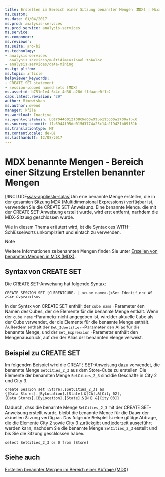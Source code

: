 ```yaml
---
title: Erstellen im Bereich einer Sitzung benannter Mengen (MDX) | Microsoft Docs
ms.custom: 
ms.date: 03/04/2017
ms.prod: analysis-services
ms.prod_service: analysis-services
ms.service: 
ms.component: 
ms.reviewer: 
ms.suite: pro-bi
ms.technology:
- analysis-services
- analysis-services/multidimensional-tabular
- analysis-services/data-mining
ms.tgt_pltfrm: 
ms.topic: article
helpviewer_keywords:
- CREATE SET statement
- session-scoped named sets [MDX]
ms.assetid: b751e1e4-6d4c-4d36-a28d-ffdaaee0f1c7
caps.latest.revision: "29"
author: Minewiskan
ms.author: owend
manager: kfile
ms.workload: Inactive
ms.openlocfilehash: b3970440812f0866d08e99bb195308a1780afbc6
ms.sourcegitcommit: f1a6944f95dd015d3774a25c14a919421b09151b
ms.translationtype: MT
ms.contentlocale: de-DE
ms.lasthandoff: 12/08/2017
---
```

# <a name="mdx-named-sets---creating-session-scoped-named-sets"></a>MDX benannte Mengen - Bereich einer Sitzung Erstellen benannter Mengen
[!INCLUDE[ssas-appliesto-sqlas](../../../includes/ssas-appliesto-sqlas.md)]Um eine benannte Menge erstellen, die in der gesamten Sitzung MDX (Multidimensional Expressions) verfügbar ist, verwenden Sie die [CREATE SET](../../../mdx/mdx-data-definition-create-set.md) Anweisung. Eine benannte Menge, die mit der CREATE SET-Anweisung erstellt wurde, wird erst entfernt, nachdem die MDX-Sitzung geschlossen wurde.  
  
 Wie in diesem Thema erläutert wird, ist die Syntax des WITH-Schlüsselworts unkompliziert und einfach zu verwenden.  
  
> [!NOTE]  
>  Weitere Informationen zu benannten Mengen finden Sie unter [Erstellen von benannten Mengen in MDX &#40;MDX&#41;](../../../analysis-services/multidimensional-models/mdx/mdx-named-sets-building-named-sets.md).  
  
## <a name="create-set-syntax"></a>Syntax von CREATE SET  
 Die CREATE SET-Anweisung hat folgende Syntax:  
  
```  
CREATE SESSION SET [CURRENTCUBE. | <cube name>.]<Set Identifier> AS <Set Expression>  
```  
  
 In der Syntax von CREATE SET enthält der `cube name` -Parameter den Namen des Cubes, der die Elemente für die benannte Menge enthält. Wenn der `cube name` -Parameter nicht angegeben ist, wird der aktuelle Cube als der Cube verwendet, der die Elemente für die benannte Menge enthält. Außerdem enthält der `Set_Identifier` -Parameter den Alias für die benannte Menge, und der `Set_Expression` -Parameter enthält den Mengenausdruck, auf den der Alias der benannten Menge verweist.  
  
## <a name="create-set-example"></a>Beispiel zu CREATE SET  
 Im folgenden Beispiel wird die CREATE SET-Anweisung dazu verwendet, die benannte Menge `SetCities_2_3` aus dem Store-Cube zu erstellen. Die Elemente der benannten Menge `SetCities_2_3` sind die Geschäfte in City 2 und City 3.  
  
```  
create Session set [Store].[SetCities_2_3] as  
{[Data Stores].[ByLocation].[State].&[CA].&[City 02],  
[Data Stores].[ByLocation].[State].&[NH].&[City 03]}  
```  
  
 Dadurch, dass die benannte Menge `SetCities_2_3` mit der CREATE SET-Anweisung erstellt wurde, bleibt die benannte Menge für die Dauer der aktuellen Sitzung verfügbar. Das folgende Beispiel ist eine gültige Abfrage, die die Elemente City 2 sowie City 3 zurückgibt und jederzeit ausgeführt werden kann, nachdem Sie die benannte Menge `SetCities_2_3` erstellt und bis Sie die Sitzung geschlossen haben.  
  
```  
select SetCities_2_3 on 0 from [Store]  
```  
  
## <a name="see-also"></a>Siehe auch  
 [Erstellen benannter Mengen im Bereich einer Abfrage &#40;MDX&#41;](../../../analysis-services/multidimensional-models/mdx/mdx-named-sets-creating-query-scoped-named-sets.md)  
  
  
